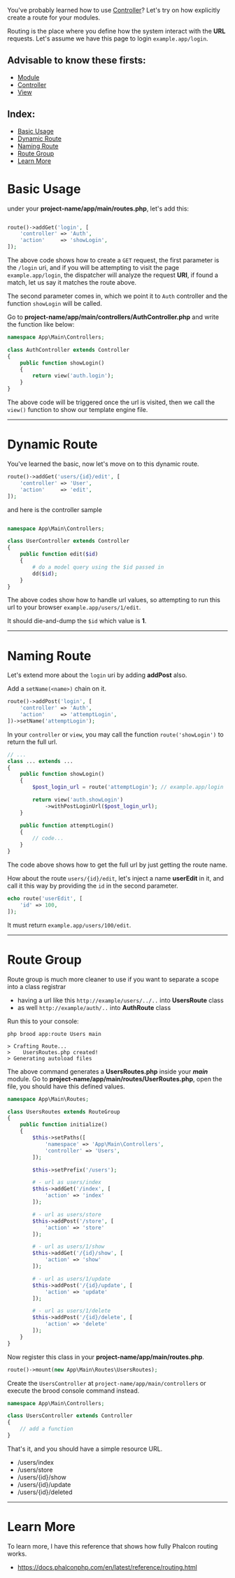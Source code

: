 You've probably learned how to use [Controller](doc:mvc-controller)? Let's try on how explicitly create a route for your modules.

Routing is the place where you define how the system interact with the **URL** requests. Let's assume we have this page to login `example.app/login`.

## Advisable to know these firsts:
- <a target="_blank" href="/docs/mvc-module">Module</a>
- <a target="_blank" href="/docs/mvc-controller">Controller</a>
- <a target="_blank" href="/docs/mvc-view">View</a>

## Index:
- [Basic Usage](#basic-usage)
- [Dynamic Route](#dynamic-route)
- [Naming Route](#naming-route)
- [Route Group](#route-group)
- [Learn More](#learn-more)

<a name="basic-usage"></a>
# Basic Usage
under your **project-name/app/main/routes.php**, let's add this:

```php

route()->addGet('login', [
    'controller' => 'Auth',
    'action'     => 'showLogin',
]);
```

The above code shows how to create a `GET` request, the first parameter is the ```/login``` uri, and if you will be attempting to visit the page ```example.app/login```, the dispatcher will analyze the request **URI**, if found a match, let us say it matches the route above.

The second parameter comes in, which we point it to `Auth` controller and the function `showLogin` will be called.

Go to **project-name/app/main/controllers/AuthController.php** and write the function like below:

```php
namespace App\Main\Controllers;

class AuthController extends Controller
{
    public function showLogin()
    {
        return view('auth.login');
    }
}
```

The above code will be triggered once the url is visited, then we call the `view()` function to show our template engine file.


---


<a name="dynamic-route"></a>
# Dynamic Route

You've learned the basic, now let's move on to this dynamic route.

```php
route()->addGet('users/{id}/edit', [
    'controller' => 'User',
    'action'     => 'edit',
]);
```

and here is the controller sample

```php

namespace App\Main\Controllers;

class UserController extends Controller
{
    public function edit($id)
    {
        # do a model query using the $id passed in
        dd($id);
    }
}
```

The above codes show how to handle url values, so attempting to run this url to your browser `example.app/users/1/edit`.

It should die-and-dump the `$id` which value is **1**.


---


<a name="naming-route"></a>
# Naming Route

Let's extend more about the `login` uri by adding **addPost** also.

Add a `setName(<name>)` chain on it.

```php
route()->addPost('login', [
    'controller' => 'Auth',
    'action'     => 'attemptLogin',
])->setName('attemptLogin');
```

In your `controller` or `view`, you may call the function `route('showLogin')` to return the full url.

```php
// ...
class ... extends ...
{
    public function showLogin()
    {
        $post_login_url = route('attemptLogin'); // example.app/login

        return view('auth.showLogin')
            ->withPostLoginUrl($post_login_url);
    }

    public function attemptLogin()
    {
        // code...
    }
}
```

The code above shows how to get the full url by just getting the route name.

How about the route `users/{id}/edit`, let's inject a name **userEdit** in it, and call it this way by providing the `id` in the second parameter.

```php
echo route('userEdit', [
    'id' => 100,
]);
```

It must return `example.app/users/100/edit`.


---


<a name="route-group"></a>
# Route Group

Route group is much more cleaner to use if you want to separate a scope into a class registrar 
- having a url like this `http://example/users/../..` into **UsersRoute** class
- as well `http://example/auth/..` into **AuthRoute** class

Run this to your console:
```shell
php brood app:route Users main
```

```shell
> Crafting Route...
>    UsersRoutes.php created!
> Generating autoload files
```

The above command generates a **UsersRoutes.php** inside your ***main*** module.
Go to **project-name/app/main/routes/UserRoutes.php**, open the file, you should have this defined values.

```php
namespace App\Main\Routes;

class UsersRoutes extends RouteGroup
{
    public function initialize()
    {
        $this->setPaths([
            'namespace' => 'App\Main\Controllers',
            'controller' => 'Users',
        ]);

        $this->setPrefix('/users');

        # - url as users/index
        $this->addGet('/index', [
            'action' => 'index'
        ]);

        # - url as users/store
        $this->addPost('/store', [
            'action' => 'store'
        ]);

        # - url as users/1/show
        $this->addGet('/{id}/show', [
            'action' => 'show'
        ]);

        # - url as users/1/update
        $this->addPost('/{id}/update', [
            'action' => 'update'
        ]);

        # - url as users/1/delete
        $this->addPost('/{id}/delete', [
            'action' => 'delete'
        ]);
    }
}
```

Now register this class in your **project-name/app/main/routes.php**.

```php
route()->mount(new App\Main\Routes\UsersRoutes);
```


Create the `UsersController` at `project-name/app/main/controllers` or execute the brood console command instead.

```php
namespace App\Main\Controllers;

class UsersController extends Controller
{
    // add a function
}
```

That's it, and you should have a simple resource URL.
- /users/index
- /users/store
- /users/{id}/show
- /users/{id}/update
- /users/{id}/deleted


---


<a name="learn-more"></a>
# Learn More

To learn more, I have this reference that shows how fully Phalcon routing works.
- <a target="_blank" href="https://docs.phalconphp.com/en/latest/reference/routing.html">https://docs.phalconphp.com/en/latest/reference/routing.html</a>
